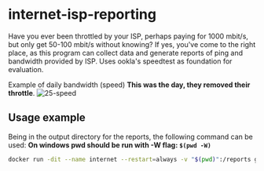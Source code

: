 # internet-isp-reporting

Have you ever been throttled by your ISP, perhaps paying for 1000 mbit/s, but only get 50-100 mbit/s without knowing?
If yes, you've come to the right place, as this program can collect data and generate reports of ping and bandwidth provided by ISP. Uses ookla's speedtest as foundation for evaluation.

Example of daily bandwidth (speed) **This was the day, they removed their throttle**.
![25-speed](https://github.com/DanielHauge/internet-isp-reporting/assets/9106182/6cba2c6c-93b7-4577-a50a-ece11a3d8f8d)



## Usage example

Being in the output directory for the reports, the following command can be used: **On windows pwd should be run with -W flag: ```$(pwd -W)```**

```bash
docker run -dit --name internet --restart=always -v "$(pwd)":/reports ghcr.io/danielhauge/internet-isp-reporting:main
```

